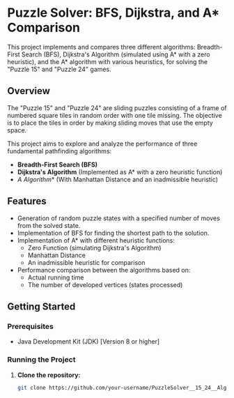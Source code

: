 # Puzzle Solver: BFS, Dijkstra, and A* Comparison

This project implements and compares three different algorithms: Breadth-First Search (BFS), Dijkstra's Algorithm (simulated using A* with a zero heuristic), and the A* algorithm with various heuristics, for solving the "Puzzle 15" and "Puzzle 24" games.

## Overview

The "Puzzle 15" and "Puzzle 24" are sliding puzzles consisting of a frame of numbered square tiles in random order with one tile missing. The objective is to place the tiles in order by making sliding moves that use the empty space.

This project aims to explore and analyze the performance of three fundamental pathfinding algorithms:

- **Breadth-First Search (BFS)**
- **Dijkstra's Algorithm** (Implemented as A* with a zero heuristic function)
- **A* Algorithm** (With Manhattan Distance and an inadmissible heuristic)

## Features

- Generation of random puzzle states with a specified number of moves from the solved state.
- Implementation of BFS for finding the shortest path to the solution.
- Implementation of A* with different heuristic functions:
  - Zero Function (simulating Dijkstra's Algorithm)
  - Manhattan Distance
  - An inadmissible heuristic for comparison
- Performance comparison between the algorithms based on:
  - Actual running time
  - The number of developed vertices (states processed)

## Getting Started

### Prerequisites

- Java Development Kit (JDK) [Version 8 or higher]

### Running the Project

1. **Clone the repository:**

   ```sh
   git clone https://github.com/your-username/PuzzleSolver__15_24__Algorithems.git
